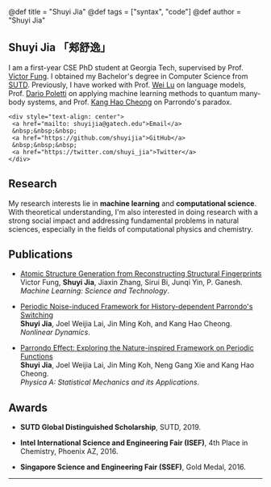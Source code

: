 @def title = "Shuyi Jia"
@def tags = ["syntax", "code"]
@def author = "Shuyi Jia"

## Shuyi Jia 「郏舒逸」

I am a first-year CSE PhD student at Georgia Tech, supervised by Prof. [Victor Fung](https://scholar.google.com/citations?user=2QsddMIAAAAJ). I obtained my Bachelor's degree in Computer Science from [SUTD](https://www.sutd.edu.sg). Previously, I have worked with Prof. [Wei Lu](https://scholar.google.com/citations?user=n41KN9AAAAAJ&hl=en&oi=ao) on language models, Prof. [Dario Poletti](https://scholar.google.com/citations?user=Kr25TGUAAAAJ&hl=en&oi=ao) on applying machine learning methods to quantum many-body systems, and Prof. [Kang Hao Cheong](https://scholar.google.com/citations?hl=en&user=neaUULMAAAAJ&view_op=list_works&sortby=pubdate) on Parrondo's paradox.

~~~
<div style="text-align: center">
 <a href="mailto: shuyijia@gatech.edu">Email</a>
 &nbsp;&nbsp;&nbsp;
 <a href="https://github.com/shuyijia">GitHub</a>
 &nbsp;&nbsp;&nbsp;
 <a href="https://twitter.com/shuyi_jia">Twitter</a>
</div>
~~~

## Research

My research interests lie in **machine learning** and **computational science**.
With theoretical understanding, I'm also interested in doing research with a strong social impact
and addressing fundamental problems in natural sciences, especially in the fields of computational physics and chemistry.

## Publications

- [Atomic Structure Generation from Reconstructing Structural Fingerprints](https://arxiv.org/abs/2207.13227)\
  Victor Fung, **Shuyi Jia**, Jiaxin Zhang, Sirui Bi, Junqi Yin, P. Ganesh.\
  *Machine Learning: Science and Technology*.

- [Periodic Noise-induced Framework for History-dependent Parrondo's Switching](https://link.springer.com/article/10.1007/s11071-022-07277-x)\
  **Shuyi Jia**, Joel Weijia Lai, Jin Ming Koh, and Kang Hao Cheong.\
  *Nonlinear Dynamics*.

- [Parrondo Effect: Exploring the Nature-inspired Framework on Periodic Functions](https://www.sciencedirect.com/science/article/pii/S0378437120303538?casa_token=5DQG5grmWfMAAAAA:ArgjoCsbwLrx59lhy0G4tLPsbPm2QGfRtoKR4vTQxaE0dzDt706tALfGngUNZYS-w9fZrxNDTbjLRw)\
  **Shuyi Jia**, Joel Weijia Lai, Jin Ming Koh, Neng Gang Xie and Kang Hao Cheong.\
  *Physica A: Statistical Mechanics and its Applications*.

## Awards

- **SUTD Global Distinguished Scholarship**, SUTD, 2019.

- **Intel International Science and Engineering Fair (ISEF)**, 4th Place in Chemistry, Phoenix AZ, 2016.

- **Singapore Science and Engineering Fair (SSEF)**, Gold Medal, 2016.

***